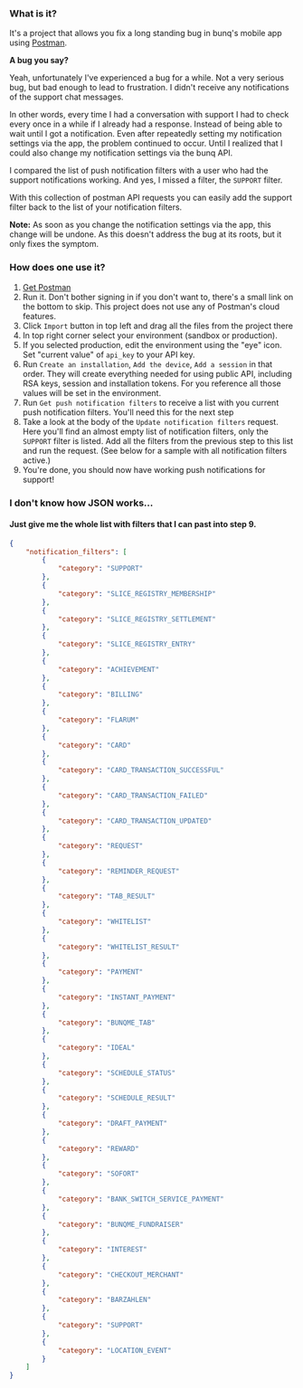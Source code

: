 ### What is it?

It's a project that allows you fix a long standing bug in bunq's mobile app using [Postman](https://www.getpostman.com).

**A bug you say?**

Yeah, unfortunately I've experienced a bug for a while. Not a very serious bug, but bad enough to lead to frustration. I didn't receive any notifications of the support chat messages.

In other words, every time I had a conversation with support I had to check every once in a while if I already had a response. Instead of being able to wait until I got a notification. Even after repeatedly setting my notification settings via the app, the problem continued to occur. Until I realized that I could also change my notification settings via the bunq API.

I compared the list of push notification filters with a user who had the support notifications working. And yes, I missed a filter, the `SUPPORT` filter.

With this collection of postman API requests you can easily add the support filter back to the list of your notification filters.

**Note:** As soon as you change the notification settings via the app, this change will be undone. As this doesn't address the bug at its roots, but it only fixes the symptom.

### How does one use it?

1. [Get Postman](https://www.getpostman.com/apps)
2. Run it. Don't bother signing in if you don't want to, there's a small link on the bottom to skip. This project does
   not use any of Postman's cloud features.
3. Click `Import` button in top left and drag all the files from the project there
4. In top right corner select your environment (sandbox or production).
5. If you selected production, edit the environment using the "eye" icon. Set "current value" of `api_key` to your API 
   key.
6. Run `Create an installation`, `Add the device`, `Add a session` in that order. They will create everything needed for
   using public API, including RSA keys, session and installation tokens. For you reference all those values will be set
   in the environment.
8. Run `Get push notification filters` to receive a list with you current push notification filters. You'll need this for the next step
9. Take a look at the body of the `Update notification filters` request. Here you'll find an almost empty list of notification filters, only the `SUPPORT` filter is listed. Add all the filters from the previous step to this list and run the request. (See below for a sample with all notification filters active.)
10. You're done, you should now have working push notifications for support! 

### I don't know how JSON works...
#### Just give me the whole list with filters that I can past into step 9.

```JSON
{
	"notification_filters": [
		{
			"category": "SUPPORT"
		},
		{
			"category": "SLICE_REGISTRY_MEMBERSHIP"
		},
		{
			"category": "SLICE_REGISTRY_SETTLEMENT"
		},
		{
			"category": "SLICE_REGISTRY_ENTRY"
		},
		{
			"category": "ACHIEVEMENT"
		},
		{
			"category": "BILLING"
		},
		{
			"category": "FLARUM"
		},
		{
			"category": "CARD"
		},
		{
			"category": "CARD_TRANSACTION_SUCCESSFUL"
		},
		{
			"category": "CARD_TRANSACTION_FAILED"
		},
		{
			"category": "CARD_TRANSACTION_UPDATED"
		},
		{
			"category": "REQUEST"
		},
		{
			"category": "REMINDER_REQUEST"
		},
		{
			"category": "TAB_RESULT"
		},
		{
			"category": "WHITELIST"
		},
		{
			"category": "WHITELIST_RESULT"
		},
		{
			"category": "PAYMENT"
		},
		{
			"category": "INSTANT_PAYMENT"
		},
		{
			"category": "BUNQME_TAB"
		},
		{
			"category": "IDEAL"
		},
		{
			"category": "SCHEDULE_STATUS"
		},
		{
			"category": "SCHEDULE_RESULT"
		},
		{
			"category": "DRAFT_PAYMENT"
		},
		{
			"category": "REWARD"
		},
		{
			"category": "SOFORT"
		},
		{
			"category": "BANK_SWITCH_SERVICE_PAYMENT"
		},
		{
			"category": "BUNQME_FUNDRAISER"
		},
		{
			"category": "INTEREST"
		},
		{
			"category": "CHECKOUT_MERCHANT"
		},
		{
			"category": "BARZAHLEN"
		},
		{
			"category": "SUPPORT"
		},
		{
			"category": "LOCATION_EVENT"
		}
	]
}
```

